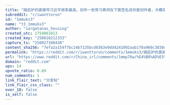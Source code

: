 ```yaml
---
title: "搞庇护的直接骂习近平效率最高，创作一些辱习素材在下面签名说你是创作者，大概率庇护通过，真要拒了再去其他国家再申请也不迟"
subreddit: "r/iwanttorun"
id: "1mmuks3"
name: "t3_1mmuks3"
author: "sargatanas_housing"
created_utc: 1754861013
created_key: "250810212333"
capture_ts: "250927160438"
content_sha256: "7efa2a154f7bc14b7135bcd0363e9dd4241092aab1f0a960c3838d74fe7553fc"
permalink: "https://reddit.com/r/iwanttorun/comments/1mmuks3/搞庇护的直接骂习近平效率最高创作一些辱习素材在下面签名说你是创作者大概率庇护通过真要拒了再去其他国家/"
url: "https://www.reddit.com/r/China_irl/comments/1mmp76w/%E4%B8%AD%E5%85%B1%E7%9A%84%E6%94%BF%E6%B2%BB%E8%AF%9D%E9%A2%98%E6%95%8F%E6%84%9F%E5%BA%A6%E6%8E%92%E5%90%8D/"
domain: "reddit.com"
ups: 14
upvote_ratio: 0.89
num_comments: 1
link_flair_text: "分享帖"
link_flair_css_class: ""
over_18: false
is_self: false
---
```


